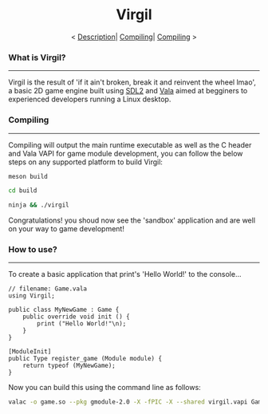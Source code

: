 <h1 align="center">Virgil</h1>

<p align="center">
<
    <a href="#what-is-virgil">Description</a>|
    <a href="#compiling">Compiling</a>|
    <a href="#how-to-use">Compiling</a>
>
</p>

### What is Virgil?

---

Virgil is the result of 'if it ain't broken, break it and reinvent the wheel lmao', a basic 2D game engine built using [SDL2](https://www.libsdl.org/index.php) and [Vala](https://vala.dev/) aimed at begginers to experienced developers running a Linux desktop.

### Compiling

---

Compiling will output the main runtime executable as well as the C header and Vala VAPI for game module development, you can follow the below steps on any supported platform to build Virgil:

```bash
meson build

cd build

ninja && ./virgil

```

Congratulations! you shoud now see the 'sandbox' application and are well on your way to game development!

### How to use?

---

To create a basic application that print's 'Hello World!' to the console...

```vala
// filename: Game.vala
using Virgil;

public class MyNewGame : Game {
    public override void init () {
        print ("Hello World!"\n);
    }
}

[ModuleInit]
public Type register_game (Module module) {
    return typeof (MyNewGame);
}
```

Now you can build this using the command line as follows:

```bash
valac -o game.so --pkg gmodule-2.0 -X -fPIC -X --shared virgil.vapi Game.vala --library Game
```